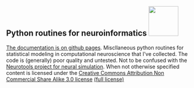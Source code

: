 
## Python routines for neuroinformatics <img src="https://user-images.githubusercontent.com/687425/200168839-cd5d2fe4-4dc4-434f-a49c-e4b329e2cb7b.svg" width="80" />

[The documentation is on github pages](http://michaelerule.github.io/neurotools/_build/html/index.html). Miscllaneous python routines for statistical modeling in computational neuroscience that I've collected. The code is (generally) poor quality and untested. Not to be confused with the [Neurotools project for neural simulation](http://neuralensemble.org/NeuroTools/). When not otherwise specified content is licensed under the [Creative Commons Attribution Non Commercial Share Alike 3.0 license](https://creativecommons.org/licenses/by-nc-sa/3.0/) [(full license)](https://creativecommons.org/licenses/by-nc-sa/3.0/legalcode)

